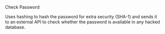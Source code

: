 Check Password

Uses hashing to hash the password for extra security (SHA-1) and sends it to an external API to check whether the password is available in any hacked database.